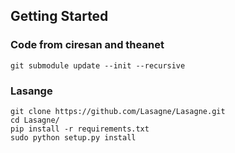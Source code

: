 ## Getting Started

### Code from ciresan and theanet

`git submodule update --init --recursive`

### Lasange

```
git clone https://github.com/Lasagne/Lasagne.git
cd Lasagne/
pip install -r requirements.txt
sudo python setup.py install
```
